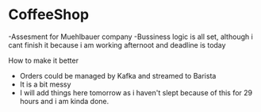 # CoffeeShop
-Assesment for Muehlbauer company
-Bussiness logic is all set, although i cant finish it because i am working afternoot and deadline is today

How to make it better
- Orders could be managed by Kafka and streamed to Barista
- It is a bit messy
- I will add things here tomorrow as i haven't slept because of this for 29 hours and i am kinda done. 
